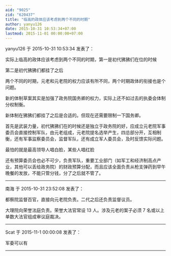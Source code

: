 ```yaml
---
aid: "9025"
zid: "620437"
title: "临高的政体应该考虑到两个不同的时期"
author: yanyu126
date: 2015-10-31 10:53:34+07:00
lastmod: 2015-11-01 00:00:00+07:00
---
```


yanyu126 于 2015-10-31 10:53:34 发表了：

实际上临高的政体应该考虑到两个不同的时期，第一是初代狒狒们在位的时候

第二是初代狒狒们都挂了之后

两个不同的时期，元老和元老院的权力应该有所不同，两个时期政体的衔接也是个问题。

新的体制草案其实是加强了政务院国务卿的权力，实际上还不如过去的执委会体制分权制衡。

新体制在狒狒们都挂了之后是合适的。但现在还需要限制一下国务卿。

首先是武装力量，初代狒狒们在的时候还是独立于政务院的好，应成立元老院军事委员会直接控制军队，由元老组成，元老院提名选举产生，四总部分开，互相制衡，还有军事监察委员会，监督军队，还有成立军人委员会，及时反馈实际问题。

最怕的就是最高领导人唱白脸，某些人唱红脸

还有预算委员会也必不可少，负责军队，重要工业部门（如军工和经济制高点产业，其他可以丢给政务院）的财政预算分配，而且应该全面负责从枪支弹药到早午晚餐的发放，不能只管分钱，分了之后就不管了。

---

南海 于 2015-10-31 23:52:08 发表了：

都察院监督百官，直接向元老院负责。二代之后还负责监督议员。

大理院向荣誉法庭负责。荣誉大法官常设 13 人。涉及元老的案子必须 7 名或以上单数大法官组成审议庭裁决。

---

Scat 于 2015-11-1 00:00:08 发表了：

军委可以有

---
